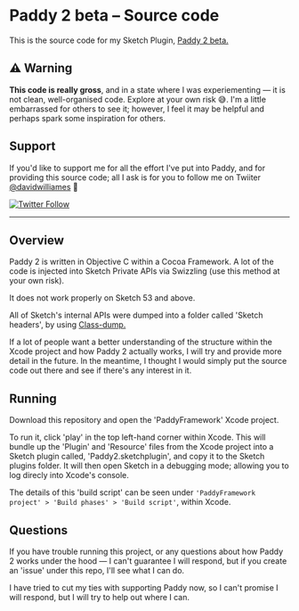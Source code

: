 # Paddy 2 beta – Source code

This is the source code for my Sketch Plugin, [Paddy 2 beta.](https://github.com/DWilliames/paddy2-beta)


## ⚠️ Warning
**This code is really gross**, and in a state where I was experiementing — it is not clean, well-organised code. Explore at your own risk 😅. I'm a little embarrassed for others to see it; however, I feel it may be helpful and perhaps spark some inspiration for others.


## Support

If you'd like to support me for all the effort I've put into Paddy, and for providing this source code; all I ask is for you to follow me on Twiiter [@davidwilliames](https://twitter.com/davidwilliames) 🙌

[![Twitter Follow](https://img.shields.io/twitter/follow/davidwilliames.svg?style=social&label=Follow)]()

---


## Overview

Paddy 2 is written in Objective C within a Cocoa Framework. A lot of the code is injected into Sketch Private APIs via Swizzling (use this method at your own risk).

It does not work properly on Sketch 53 and above.

All of Sketch's internal APIs were dumped into a folder called 'Sketch headers', by using [Class-dump.](http://stevenygard.com/projects/class-dump/)

If a lot of people want a better understanding of the structure within the Xcode project and how Paddy 2 actually works, I will try and provide more detail in the future. In the meantime, I thought I would simply put the source code out there and see if there's any interest in it.


## Running

Download this repository and open the 'PaddyFramework' Xcode project.

To run it, click 'play' in the top left-hand corner within Xcode. This will bundle up the 'Plugin' and 'Resource' files from the Xcode project into a Sketch plugin called, 'Paddy2.sketchplugin', and copy it to the Sketch plugins folder. It will then open Sketch in a debugging mode; allowing you to log direcly into Xcode's console.

The details of this 'build script' can be seen under `'PaddyFramework project' > 'Build phases' > 'Build script'`, within Xcode.



## Questions

If you have trouble running this project, or any questions about how Paddy 2 works under the hood — I can't guarantee I will respond, but if you create an 'issue' under this repo, I'll see what I can do.

I have tried to cut my ties with supporting Paddy now, so I can't promise I will respond, but I will try to help out where I can.

